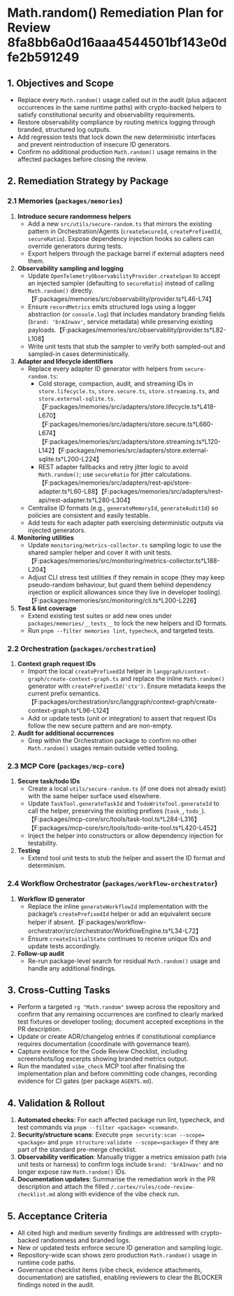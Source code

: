 # Math.random() Remediation Plan for Review 8fa8bb6a0d16aaa4544501bf143e0dfe2b591249

## 1. Objectives and Scope
- Replace every `Math.random()` usage called out in the audit (plus adjacent occurrences in the same runtime paths) with crypto-backed helpers to satisfy constitutional security and observability requirements.
- Restore observability compliance by routing metrics logging through branded, structured log outputs.
- Add regression tests that lock down the new deterministic interfaces and prevent reintroduction of insecure ID generators.
- Confirm no additional production `Math.random()` usage remains in the affected packages before closing the review.

## 2. Remediation Strategy by Package

### 2.1 Memories (`packages/memories`)
1. **Introduce secure randomness helpers**
   - Add a new `src/utils/secure-random.ts` that mirrors the existing pattern in Orchestration/Agents (`createSecureId`, `createPrefixedId`, `secureRatio`). Expose dependency injection hooks so callers can override generators during tests.
   - Export helpers through the package barrel if external adapters need them.
2. **Observability sampling and logging**
   - Update `OpenTelemetryObservabilityProvider.createSpan` to accept an injected sampler (defaulting to `secureRatio`) instead of calling `Math.random()` directly.【F:packages/memories/src/observability/provider.ts†L46-L74】
   - Ensure `recordMetrics` emits structured logs using a logger abstraction (or `console.log`) that includes mandatory branding fields (`brand: 'brAInwav'`, service metadata) while preserving existing payloads.【F:packages/memories/src/observability/provider.ts†L82-L108】
   - Write unit tests that stub the sampler to verify both sampled-out and sampled-in cases deterministically.
3. **Adapter and lifecycle identifiers**
   - Replace every adapter ID generator with helpers from `secure-random.ts`:
     - Cold storage, compaction, audit, and streaming IDs in `store.lifecycle.ts`, `store.secure.ts`, `store.streaming.ts`, and `store.external-sqlite.ts`.【F:packages/memories/src/adapters/store.lifecycle.ts†L418-L670】【F:packages/memories/src/adapters/store.secure.ts†L660-L674】【F:packages/memories/src/adapters/store.streaming.ts†L120-L142】【F:packages/memories/src/adapters/store.external-sqlite.ts†L200-L224】
     - REST adapter fallbacks and retry jitter logic to avoid `Math.random()`; use `secureRatio` for jitter calculations.【F:packages/memories/src/adapters/rest-api/store-adapter.ts†L60-L88】【F:packages/memories/src/adapters/rest-api/rest-adapter.ts†L280-L304】
   - Centralise ID formats (e.g., `generateMemoryId`, `generateAuditId`) so policies are consistent and easily testable.
   - Add tests for each adapter path exercising deterministic outputs via injected generators.
4. **Monitoring utilities**
   - Update `monitoring/metrics-collector.ts` sampling logic to use the shared sampler helper and cover it with unit tests.【F:packages/memories/src/monitoring/metrics-collector.ts†L188-L204】
   - Adjust CLI stress test utilities if they remain in scope (they may keep pseudo-random behaviour, but guard them behind dependency injection or explicit allowances since they live in developer tooling).【F:packages/memories/src/monitoring/cli.ts†L200-L226】
5. **Test & lint coverage**
   - Extend existing test suites or add new ones under `packages/memories/__tests__` to lock the new helpers and ID formats.
   - Run `pnpm --filter memories lint`, `typecheck`, and targeted tests.

### 2.2 Orchestration (`packages/orchestration`)
1. **Context graph request IDs**
   - Import the local `createPrefixedId` helper in `langgraph/context-graph/create-context-graph.ts` and replace the inline `Math.random()` generator with `createPrefixedId('ctx')`. Ensure metadata keeps the current prefix semantics.【F:packages/orchestration/src/langgraph/context-graph/create-context-graph.ts†L96-L124】
   - Add or update tests (unit or integration) to assert that request IDs follow the new secure pattern and are non-empty.
2. **Audit for additional occurrences**
   - Grep within the Orchestration package to confirm no other `Math.random()` usages remain outside vetted tooling.

### 2.3 MCP Core (`packages/mcp-core`)
1. **Secure task/todo IDs**
   - Create a local `utils/secure-random.ts` (if one does not already exist) with the same helper surface used elsewhere.
   - Update `TaskTool.generateTaskId` and `TodoWriteTool.generateId` to call the helper, preserving the existing prefixes (`task_`, `todo_`).【F:packages/mcp-core/src/tools/task-tool.ts†L284-L316】【F:packages/mcp-core/src/tools/todo-write-tool.ts†L420-L452】
   - Inject the helper into constructors or allow dependency injection for testability.
2. **Testing**
   - Extend tool unit tests to stub the helper and assert the ID format and determinism.

### 2.4 Workflow Orchestrator (`packages/workflow-orchestrator`)
1. **Workflow ID generator**
   - Replace the inline `generateWorkflowId` implementation with the package’s `createPrefixedId` helper or add an equivalent secure helper if absent.【F:packages/workflow-orchestrator/src/orchestrator/WorkflowEngine.ts†L34-L72】
   - Ensure `createInitialState` continues to receive unique IDs and update tests accordingly.
2. **Follow-up audit**
   - Re-run package-level search for residual `Math.random()` usage and handle any additional findings.

## 3. Cross-Cutting Tasks
- Perform a targeted `rg "Math.random"` sweep across the repository and confirm that any remaining occurrences are confined to clearly marked test fixtures or developer tooling; document accepted exceptions in the PR description.
- Update or create ADR/changelog entries if constitutional compliance requires documentation (coordinate with governance team).
- Capture evidence for the Code Review Checklist, including screenshots/log excerpts showing branded metrics output.
- Run the mandated `vibe_check` MCP tool after finalising the implementation plan and before committing code changes, recording evidence for CI gates (per package `AGENTS.md`).

## 4. Validation & Rollout
1. **Automated checks**: For each affected package run lint, typecheck, and test commands via `pnpm --filter <package> <command>`.
2. **Security/structure scans**: Execute `pnpm security:scan --scope=<package>` and `pnpm structure:validate --scope=<package>` if they are part of the standard pre-merge checklist.
3. **Observability verification**: Manually trigger a metrics emission path (via unit tests or harness) to confirm logs include `brand: 'brAInwav'` and no longer expose raw `Math.random()` IDs.
4. **Documentation updates**: Summarise the remediation work in the PR description and attach the filled `/.cortex/rules/code-review-checklist.md` along with evidence of the vibe check run.

## 5. Acceptance Criteria
- All cited high and medium severity findings are addressed with crypto-backed randomness and branded logs.
- New or updated tests enforce secure ID generation and sampling logic.
- Repository-wide scan shows zero production `Math.random()` usage in runtime code paths.
- Governance checklist items (vibe check, evidence attachments, documentation) are satisfied, enabling reviewers to clear the BLOCKER findings noted in the audit.
